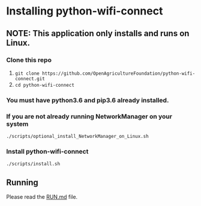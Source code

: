 # Installing python-wifi-connect

## NOTE: This application only installs and runs on Linux.

### Clone this repo
1. `git clone https://github.com/OpenAgricultureFoundation/python-wifi-connect.git`
1. `cd python-wifi-connect`

### You must have python3.6 and pip3.6 already installed.

### If you are not already running NetworkManager on your system
`./scripts/optional_install_NetworkManager_on_Linux.sh`

### Install python-wifi-connect
`./scripts/install.sh`

## Running
Please read the [RUN.md](RUN.md) file.

